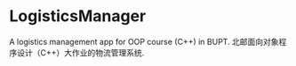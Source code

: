 # LogisticsManager
 A logistics management app for OOP course (C++) in BUPT. 北邮面向对象程序设计（C++）大作业的物流管理系统.
